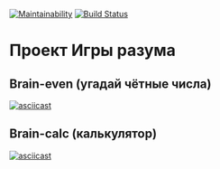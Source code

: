 [![Maintainability](https://api.codeclimate.com/v1/badges/d9b6152419c3994848ae1b6781562627258f7933/maintainability)](https://codeclimate.com/github/informer735/frontend-project-lvl1)
[![Build Status](https://travis-ci.org/informer735/frontend-project-lvl1.svg?branch=master)](https://travis-ci.org/informer735/frontend-project-lvl1)

# Проект Игры разума

## Brain-even (угадай чётные числа)
[![asciicast](https://asciinema.org/a/YASzMWUDnAlz6jmL6l1eZ6Ky5.svg)](https://asciinema.org/a/YASzMWUDnAlz6jmL6l1eZ6Ky5)

## Brain-calc (калькулятор)
[![asciicast](https://asciinema.org/a/vTUKaJ5XYQvO2ulyX4z16GV6W.svg)](https://asciinema.org/a/vTUKaJ5XYQvO2ulyX4z16GV6W)